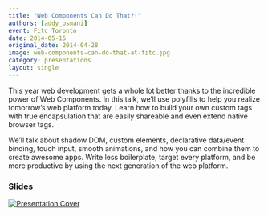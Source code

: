 ```yaml
---
title: "Web Components Can Do That?!"
authors: [addy_osmani]
event: Fitc Toronto
date: 2014-05-15
original_date: 2014-04-28
image: web-components-can-do-that-at-fitc.jpg
category: presentations
layout: single
---
```


This year web development gets a whole lot better thanks to the incredible power of Web Components. In this talk, we’ll use polyfills to help you realize tomorrow’s web platform today. Learn how to build your own custom tags with true encapsulation that are easily shareable and even extend native browser tags.

<!-- Excerpt -->

We’ll talk about shadow DOM, custom elements, declarative data/event binding, touch input, smooth animations, and how you can combine them to create awesome apps. Write less boilerplate, target every platform, and be more productive by using the next generation of the web platform.

### Slides

<a href="http://addyosmani.github.io/fitc-wccdt/">
    <img src="../../img/stories/web-components-can-do-that-at-fitc-cover.jpg" alt="Presentation Cover">
</a>
